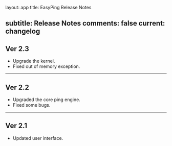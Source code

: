 layout: app
title: EasyPing Release Notes 

subtitle: Release Notes
comments: false
current: changelog
---

## Ver 2.3
<script> GmagonUtils.$verNote('2017-08-25')</script>
- Upgrade the kernel.
- Fixed out of memory exception.
---

## Ver 2.2
<script> GmagonUtils.$verNote('2017-08-04')</script>
- Upgraded the core ping engine.
- Fixed some bugs.
---
## Ver 2.1
<script> GmagonUtils.$verNote('2017-07-06')</script>
- Updated user interface.
